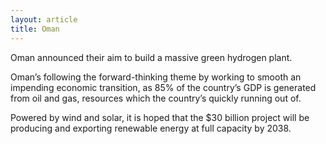 ```yaml
---
layout: article
title: Oman
---
```


Oman announced their aim to build a massive green hydrogen plant.

Oman’s following the forward-thinking theme by working to smooth an impending economic transition, as 85% of the country’s GDP is generated from oil and gas, resources which the country’s quickly running out of.

Powered by wind and solar, it is hoped that the $30 billion project will be producing and exporting renewable energy at full capacity by 2038.
